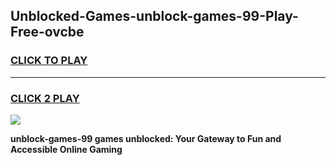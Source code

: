
## Unblocked-Games-unblock-games-99-Play-Free-ovcbe
<h3>
<a href="https://premium76.site?title=unblock-games-99&ref=15A">CLICK TO PLAY</a></h3>
<hr>

<h3>
<a href="https://premium76.site?title=unblock-games-99&ref=15A">CLICK 2 PLAY</a>
  
</h3>

<a href="https://premium76.site?title=unblock-games-99&ref=15A"><img src="https://clearcache.store/games.png"></a>


**unblock-games-99 games unblocked: Your Gateway to Fun and Accessible Online Gaming**
